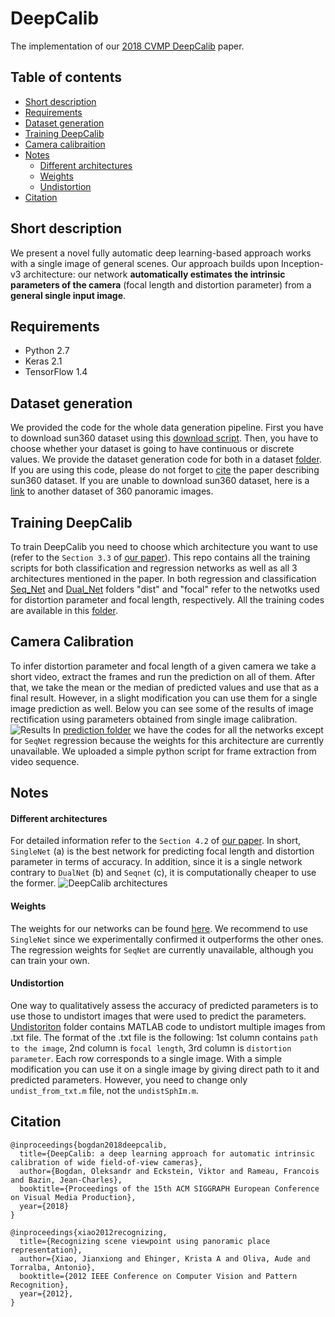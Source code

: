 # DeepCalib
The implementation of our [2018 CVMP DeepCalib](https://drive.google.com/file/d/1pZgR3wNS6Mvb87W0ixOHmEVV6tcI8d50/view) paper. 

## Table of contents

- [Short description](#short-description)
- [Requirements](#requirements)
- [Dataset generation](#dataset-generation)
- [Training DeepCalib](#training-deepcalib)
- [Camera calibraition](#camera-calibration)
- [Notes](#notes)
  - [Different architectures](#different-architectures)
  - [Weights](#weights)
  - [Undistortion](#undistortion)
- [Citation](#citation)

## Short description
We present a novel fully automatic deep learning-based approach works with a single image of general scenes. Our approach builds upon Inception-v3 architecture: our network **automatically estimates the intrinsic parameters of the camera** (focal length and distortion parameter) from a **general single input image**.

## Requirements
- Python 2.7
- Keras 2.1
- TensorFlow 1.4

## Dataset generation
We provided the code for the whole data generation pipeline. First you have to download sun360 dataset using this [download script](https://github.com/alexvbogdan/DeepCalib/blob/master/dataset/download_images.py). Then, you have to choose whether your dataset is going to have continuous or discrete values. We provide the dataset generation code for both in a dataset [folder](https://github.com/alexvbogdan/DeepCalib/blob/master/dataset/). If you are using this code, please do not forget to [cite](https://scholar.google.co.kr/scholar?hl=en&as_sdt=0%2C5&as_vis=1&q=recognizing+scene+viewpoint+using+panoramic+place+representation&btnG=#d=gs_cit&u=%2Fscholar%3Fq%3Dinfo%3ARJsOQOkTaMEJ%3Ascholar.google.com%2F%26output%3Dcite%26scirp%3D0%26hl%3Den) the paper describing sun360 dataset.
If you are unable to download sun360 dataset, here is a [link](https://vcl.iti.gr/360-dataset/) to another dataset of 360 panoramic images.

## Training DeepCalib
To train DeepCalib you need to choose which architecture you want to use (refer to the `Section 3.3` of [our paper](https://drive.google.com/file/d/1pZgR3wNS6Mvb87W0ixOHmEVV6tcI8d50/view)). This repo contains all the training scripts for both classification and regression networks as well as all 3 architectures mentioned in the paper. In both regression and classification [Seq_Net](https://github.com/alexvbogdan/DeepCalib/tree/master/network_training/Classification/Seq_Net) and [Dual_Net](https://github.com/alexvbogdan/DeepCalib/tree/master/network_training/Classification/Dual_Net) folders "dist" and "focal" refer to the netwotks used for distortion parameter and focal length, respectively. All the training codes are available in this [folder](https://github.com/alexvbogdan/DeepCalib/tree/master/network_training).

## Camera Calibration
To infer distortion parameter and focal length of a given camera we take a short video, extract the frames and run the prediction on all of them. After that, we take the mean or the median of predicted values and use that as a final result. However, in a slight modification you can use them for a single image prediction as well. Below you can see some of the results of image rectification using parameters obtained from single image calibration. ![Results](https://github.com/alexvbogdan/DeepCalib/blob/master/Results.png)
In [prediction folder](https://github.com/alexvbogdan/DeepCalib/tree/master/prediction) we have the codes for all the networks except for `SeqNet` regression because the weights for this architecture are currently unavailable. We uploaded a simple python script for frame extraction from video sequence.

## Notes

#### Different architectures
For detailed information refer to the `Section 4.2` of [our paper](https://drive.google.com/file/d/1pZgR3wNS6Mvb87W0ixOHmEVV6tcI8d50/view). In short, `SingleNet` (a) is the best network for predicting focal length and distortion parameter in terms of accuracy. In addition, since it is a single network contrary to `DualNet` (b) and `Seqnet` (c), it is computationally cheaper to use the former. ![DeepCalib architectures](https://github.com/alexvbogdan/DeepCalib/blob/master/DeepCalib_architectures.png)

#### Weights
The weights for our networks can be found [here](https://drive.google.com/file/d/1TYZn-f2z7O0hp_IZnNfZ06ExgU9ii70T/view). We recommend to use `SingleNet` since we experimentally confirmed it outperforms the other ones. The regression weights for `SeqNet` are currently unavailable, although you can train your own.

#### Undistortion
One way to qualitatively assess the accuracy of predicted parameters is to use those to undistort images that were used to predict the parameters. [Undistoriton](https://github.com/alexvbogdan/DeepCalib/tree/master/undistortion) folder contains MATLAB code to undistort multiple images from .txt file. The format of the .txt file is the following: 1st column contains `path to the image`, 2nd column is `focal length`, 3rd column is `distortion parameter`. Each row corresponds to a single image. With a simple modification you can use it on a single image by giving direct path to it and predicted parameters. However, you need to change only `undist_from_txt.m` file, not the `undistSphIm.m`.

## Citation
```
@inproceedings{bogdan2018deepcalib,
  title={DeepCalib: a deep learning approach for automatic intrinsic calibration of wide field-of-view cameras},
  author={Bogdan, Oleksandr and Eckstein, Viktor and Rameau, Francois and Bazin, Jean-Charles},
  booktitle={Proceedings of the 15th ACM SIGGRAPH European Conference on Visual Media Production},
  year={2018}
}

@inproceedings{xiao2012recognizing,
  title={Recognizing scene viewpoint using panoramic place representation},
  author={Xiao, Jianxiong and Ehinger, Krista A and Oliva, Aude and Torralba, Antonio},
  booktitle={2012 IEEE Conference on Computer Vision and Pattern Recognition},
  year={2012},
}
```
